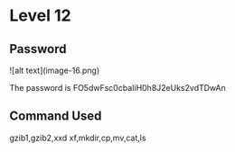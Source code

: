 <h1>Level 12</h1>
<h2>Password</h2>
![alt text](image-16.png)

The password is FO5dwFsc0cbaIiH0h8J2eUks2vdTDwAn

<h2>Command Used</h2>
gzib1,gzib2,xxd xf,mkdir,cp,mv,cat,ls